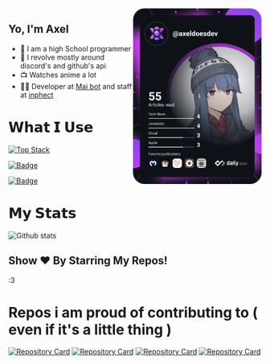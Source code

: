 
<div align="left">
<a href="https://app.daily.dev/axeldoesdev">
  <img width="256" align="right" src="https://github.com/kakarot-dev/kakarot-dev/blob/main/devcard.svg" alt="Axel's Dev Card"/>
  </a>
</div>


## Yo, I'm Axel
- 🏫 I am a high School programmer
- 🚀 I revolve mostly around discord's and github's api 
- 📺 Watches anime a lot
- 👩‍💻 Developer at [Mai bot](https://github.com/mai-bot) and staff at [inphect](https://inphect.gg)

# 𝗪𝗵𝗮𝘁 𝗜 𝗨𝘀𝗲
[![Top Stack](https://widget.realdeveloper.pro/api/top?stack=Typescript,Rust,Javascript,Go)](https://github.com/kakarot-dev)

[![Badge](https://widget.realdeveloper.pro/api/badge?title=Libraries&badges=Discordoo,Prisma,sea-orm,Actix,Aokio,Shoukaku)](https://github.com/kakarot-dev)

[![Badge](https://widget.realdeveloper.pro/api/badge?title=Datbases%20and%20devops&badges=Cockroachdb,Mariadb,Github,Mysql,Mogodb)](https://github.com/kakarot-dev)


# 𝗠𝘆 𝗦𝘁𝗮𝘁𝘀

![Github stats](https://github-readme-stats.vercel.app/api?username=kakarot-dev&show_icons=true&hide_border=true&theme=dark)

## Show ❤️ By Starring My Repos!
:3

# Repos i am proud of contributing to ( even if it's a little thing )

[![Repository Card](https://widget.realdeveloper.pro/api/card?user=maisans-maid&repo=mai)](https://github.com/maisans-maid/Mai)
[![Repository Card](https://widget.realdeveloper.pro/api/card?user=discordoo&repo=discordoo)](https://github.com/discordoo/discordoo)
[![Repository Card](https://widget.realdeveloper.pro/api/card?user=Deivu&repo=shoukaku)](https://github.com/Deivu/Shoukaku)
[![Repository Card](https://widget.realdeveloper.pro/api/card?user=JSH32&repo=backpack)](https://github.com/JSH32/Backpack)
